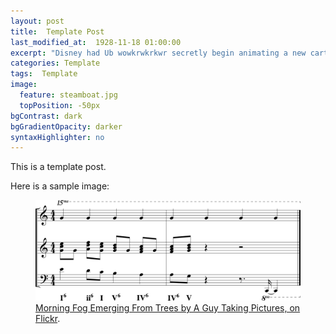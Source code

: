 ```yaml
---
layout: post
title:  Template Post
last_modified_at:  1928-11-18 01:00:00
excerpt: "Disney had Ub wowkrwkrkwr secretly begin animating a new cartoon while still under contract with Universal..."
categories: Template
tags:  Template
image:
  feature: steamboat.jpg
  topPosition: -50px
bgContrast: dark
bgGradientOpacity: darker
syntaxHighlighter: no
---
```

This is a template post.

Here is a sample image:

<div class="img img--fullContainer img--14xLeading" style="background-image: url(/assets/images/posts/wateringaflowercover.jpg);"></div>

<div class="img img--fullContainer" style="background-image: url(/assets/images/hero/WateringAFlowerScore.png);"></div>

<figure>
	<img src="/assets/images/hero/WateringAFlowerScore.png">
	<figcaption><a href="http://www.flickr.com/photos/80901381@N04/7758832526/" title="Morning Fog Emerging From Trees by A Guy Taking Pictures, on Flickr">Morning Fog Emerging From Trees by A Guy Taking Pictures, on Flickr</a>.</figcaption>
</figure>
